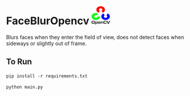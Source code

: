# FaceBlurOpencv <img src="opencv.png" alt="OpenCV" width="50" height="50">
Blurs faces when they enter the field of view, does not detect faces when sideways or slightly out of frame.

## To Run
```
pip install -r requirements.txt
```

```
python main.py
```
